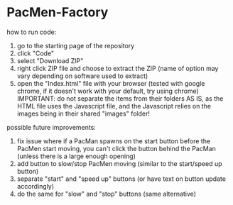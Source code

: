 # PacMen-Factory

how to run code: 
1. go to the starting page of the repository 
2. click "Code" 
3. select "Download ZIP"
4. right click ZIP file and choose to extract the ZIP (name of option may vary depending on software used to extract)
5. open the "Index.html" file with your browser (tested with google chrome, if it doesn't work with your default, try using chrome)
IMPORTANT: do not separate the items from their folders AS IS, as the HTML file uses the Javascript file, and the Javascript relies on the images being in their shared "images" folder!

possible future improvements: 
1. fix issue where if a PacMan spawns on the start button before the PacMen start moving, you can't click the button behind the PacMan (unless there is a large enough opening)
2. add button to slow/stop PacMen moving (similar to the start/speed up button)
3. separate "start" and "speed up" buttons (or have text on button update accordingly)
4. do the same for "slow" and "stop" buttons (same alternative)
